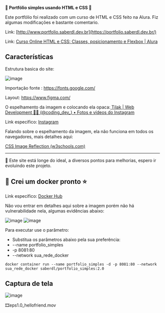 **🔆 Portfólio simples usando HTML e CSS 🙂**

Este portfólio foi realizado com um curso de HTML e CSS feito na Alura. 
Fiz algumas modificações e bastante comentario.

Link: [http://www.portfolio.saberdl.dev.br](https://portfolio.saberdl.dev.br/)

Link: [Curso Online HTML e CSS: Classes, posicionamento e Flexbox | Alura](https://cursos.alura.com.br/course/html-css-classes-posicionamento-flexbox)

## Características

Estrutura basica do site:

![image](https://github.com/diego-luz/portfolio_simples/assets/161847415/d7abb968-ad67-4e72-b8a2-949592f2572c)


Importação fonte : https://fonts.google.com/

Layout: https://www.figma.com/

O espelhamento da imagem e colocando ela opaca:[ Tilak | Web Development 🧑‍💻 (@coding_dev_) • Fotos e vídeos do Instagram](https://www.instagram.com/coding_dev_/)

Link especifico:
[Instagram](https://www.instagram.com/reel/C1eU3kVASHA/?igsh=MXZxN3k2eTNoZzltNA%3D%3D)

Falando sobre o espelhamento da imagem, ela não funciona em todos os navegadores, mais detalhes aqui:

[CSS Image Reflection (w3schools.com)](https://www.w3schools.com/css/css3_image_reflection.asp)

---
🤯 Este site está longe do ideal, a diversos pontos para melhorias, espero ir evoluindo este projeto.
 
## 🐳 Crei um docker pronto ⭐

Link especifico:
[Docker Hub](https://hub.docker.com/r/saberdl/portfolio_simples)

Não vou entrar em detalhes aqui sobre a imagem porém não há vulnerabilidade nela, algumas evidências abaixo:

![image](https://github.com/user-attachments/assets/a13de394-3b0d-4be3-b946-6736cb9e3e78)
![image](https://github.com/user-attachments/assets/ac452e18-444e-48a4-a86b-25bc0f6b5b16)


Para executar use o parâmetro:
* Substitua os parâmetros abaixo pela sua preferência:
* --name portfolio_simples
* -p 8081:80
* --network sua_rede_docker

```docker
docker container run --name portfolio_simples -d -p 8081:80 --network sua_rede_docker saberdl/portfolio_simples:2.0
```

## Captura de tela
![image](https://github.com/user-attachments/assets/d39a69d7-e254-412d-93a9-42d9ea8b8bdb)

🎞️eps1.0_hellofriend.mov
